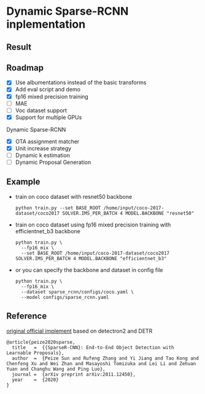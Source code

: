 # Dynamic Sparse-RCNN inplementation 


## Result


## Roadmap
- [x] Use albumentations instead of the basic transforms
- [x] Add eval script and demo
- [x] fp16 mixed precision training
- [ ] MAE
- [ ] Voc dataset support 
- [x] Support for multiple GPUs
 
Dynamic Sparse-RCNN
- [x] OTA assignment matcher
- [x] Unit increase strategy
- [ ] Dynamic k estimation
- [ ] Dynamic Proposal Generation

## Example

- train on coco dataset with resnet50 backbone

    ```
    python train.py --set BASE_ROOT /home/input/coco-2017-dataset/coco2017 SOLVER.IMS_PER_BATCH 4 MODEL.BACKBONE "resnet50"
    ```

- train on coco dataset using fp16 mixed precision training with efficientnet_b3 backbone

    ```
    python train.py \
      --fp16_mix \
      --set BASE_ROOT /home/input/coco-2017-dataset/coco2017 SOLVER.IMS_PER_BATCH 4 MODEL.BACKBONE "efficientnet_b3"
    ```
- or you can specify the backbone and dataset in config file

    ```
    python train.py \
      --fp16_mix \
      --dataset sparse_rcnn/configs/coco.yaml \
      --model configs/sparse_rcnn.yaml
    ```
  
## Reference
[original official implement](https://github.com/PeizeSun/SparseR-CNN) based on detectron2 and DETR
```text
@article{peize2020sparse,
  title   =  {{SparseR-CNN}: End-to-End Object Detection with Learnable Proposals},
  author  =  {Peize Sun and Rufeng Zhang and Yi Jiang and Tao Kong and Chenfeng Xu and Wei Zhan and Masayoshi Tomizuka and Lei Li and Zehuan Yuan and Changhu Wang and Ping Luo},
  journal =  {arXiv preprint arXiv:2011.12450},
  year    =  {2020}
}
```
